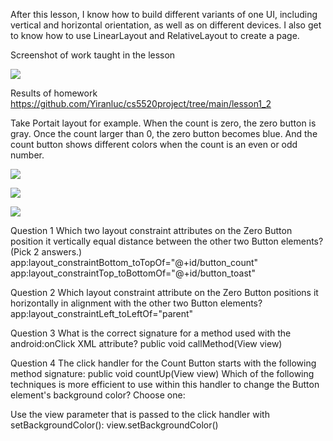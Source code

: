 After this lesson, I know how to build different variants of one UI, including vertical and horizontal orientation, as well as on different devices. I also get to know how to use LinearLayout and RelativeLayout to create a page.

Screenshot of work taught in the lesson 

<img src="https://raw.githubusercontent.com/Yiranluc/cs5520project/gh-pages/_posts/pictures/assignment_1.3_1.png"
     style="margin-right: 10px;" />
<!-- ![picture1](pictures/assignment_1.3_1.png) -->

Results of homework
https://github.com/Yiranluc/cs5520project/tree/main/lesson1_2

Take Portait layout for example. When the count is zero, the zero button is gray. Once the count larger than 0, the zero button becomes blue. And the count button shows different colors when the count is an even or odd number.

<img src="https://raw.githubusercontent.com/Yiranluc/cs5520project/gh-pages/_posts/pictures/assignment_1.3_2.png"
     style="margin-right: 10px;" />
<!-- ![picture2](pictures/assignment_1.3_2.png) -->

<img src="https://raw.githubusercontent.com/Yiranluc/cs5520project/gh-pages/_posts/pictures/assignment_1.3_3.png"
     style="margin-right: 10px;" />
<!-- ![picture3](pictures/assignment_1.3_3.png) -->

<img src="https://raw.githubusercontent.com/Yiranluc/cs5520project/gh-pages/_posts/pictures/assignment_1.3_4.png"
     style="margin-right: 10px;" />
<!-- ![picture4](pictures/assignment_1.3_4.png) -->




Question 1
Which two layout constraint attributes on the Zero Button position it vertically equal distance between the other two Button elements? (Pick 2 answers.)
app:layout_constraintBottom_toTopOf="@+id/button_count"
app:layout_constraintTop_toBottomOf="@+id/button_toast"


Question 2
Which layout constraint attribute on the Zero Button positions it horizontally in alignment with the other two Button elements?
app:layout_constraintLeft_toLeftOf="parent"


Question 3
What is the correct signature for a method used with the android:onClick XML attribute?
public void callMethod(View view)


Question 4
The click handler for the Count Button starts with the following method signature:
public void countUp(View view)
Which of the following techniques is more efficient to use within this handler to change the Button element's background color? Choose one:

Use the view parameter that is passed to the click handler with setBackgroundColor(): view.setBackgroundColor()
